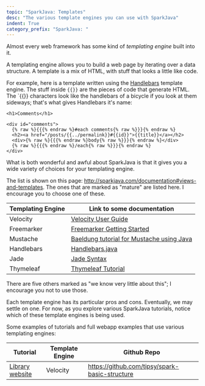 ```yaml
---
topic: "SparkJava: Templates"
desc: "The various template engines you can use with SparkJava"
indent: True
category_prefix: "SparkJava: "
---
```


Almost every web framework has some kind of *templating engine* built into it.

A templating engine allows you to build a web page by iterating over a data structure.   A template is a mix of HTML, with stuff that looks
a little like code.

For example, here is a template written using the [Handlebars](https://handlebarsjs.com/) template engine.  The stuff inside `{{}}` are the pieces of code that 
generate HTML.  The `{{}} characters look like the handlebars of a bicycle if you look at them sideways; that's what gives Handlebars
it's name:



```
<h1>Comments</h1>

<div id="comments">
  {% raw %}{{{% endraw %}#each comments{% raw %}}}{% endraw %}
  <h2><a href="/posts/{{../permalink}}#{{id}}">{{title}}</a></h2>
  <div>{% raw %}{{{% endraw %}body{% raw %}}}{% endraw %}</div>
  {% raw %}{{{% endraw %}/each{% raw %}}}{% endraw %}
</div>
```

What is both wonderful and awful about SparkJava is that it gives you a wide variety of choices for your templating engine.

The list is shown on this page: <http://sparkjava.com/documentation#views-and-templates>.  The ones that are marked as "mature" 
are listed here.  I encourage you to choose one of these.

| Templating Engine | Link to some documentation | 
|-|-|
| Velocity  | [Velocity User Guide](http://velocity.apache.org/engine/1.7/user-guide.html) | 
| Freemarker | [Freemarker Getting Started](https://freemarker.apache.org/docs/dgui_quickstart_basics.html)  |
| Mustache   |  [Baeldung tutorial for Mustache using Java](https://www.baeldung.com/mustache) |
| Handlebars | [Handlebars.java](https://jknack.github.io/handlebars.java/gettingStarted.html)  |
| Jade       |  [Jade Syntax](https://naltatis.github.io/jade-syntax-docs/) |
| Thymeleaf  | [Thymeleaf Tutorial](https://www.thymeleaf.org/doc/tutorials/2.1/usingthymeleaf.html)  |

There are five others marked as "we know very little about this"; I encourage you not to use those.

Each template engine has its particular pros and cons.  Eventually, we may settle on one.   For now, as you explore various SparkJava
tutorials, notice which of these template engines is being used.

Some examples of tutorials and full webapp examples that use various templating engines:

|Tutorial|Template Engine|Github Repo|
|-|-|-|
|[Library website](http://sparkjava.com/tutorials/application-structure)| Velocity | <https://github.com/tipsy/spark-basic-structure>|
